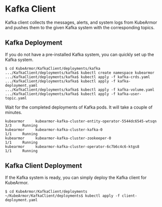# Kafka Client

Kafka client collects the messages, alerts, and system logs from KubeArmor and pushes them to the given Kafka system with the corresponding topics.

## Kafka Deployment

If you do not have a pre-installed Kafka system, you can quickly set up the Kafka system.

```
$ cd KubeArmor/KafkaClient/deployments/kafka
.../KafkaClient/deployments/kafka$ kubectl create namespace kubearmor
.../KafkaClient/deployments/kafka$ kubectl apply -f kafka-crds.yaml
.../KafkaClient/deployments/kafka$ kubectl apply -f kafka-deployment.yaml
.../KafkaClient/deployments/kafka$ kubectl apply -f kafka-volume.yaml
.../KafkaClient/deployments/kafka$ kubectl apply -f kafka-user-topic.yaml
```

Wait for the completed deployments of Kafka pods. It will take a couple of minutes.

```
kubearmor     kubearmor-kafka-cluster-entity-operator-5544dc6545-wtsqn   3/3     Running
kubearmor     kubearmor-kafka-cluster-kafka-0                            1/1     Running
kubearmor     kubearmor-kafka-cluster-zookeeper-0                        1/1     Running
kubearmor     kubearmor-kafka-cluster-operator-6c7b6c4c6-ktgs8           1/1     Running
```

## Kafka Client Deployment

If the Kafka system is ready, you can simply deploy the Kafka client for KubeArmor.

```
$ cd KubeArmor/KafkaClient/deployments
~/KubeArmor/KafkaClient/deployments$ kubectl apply -f client-deployment.yaml
```
